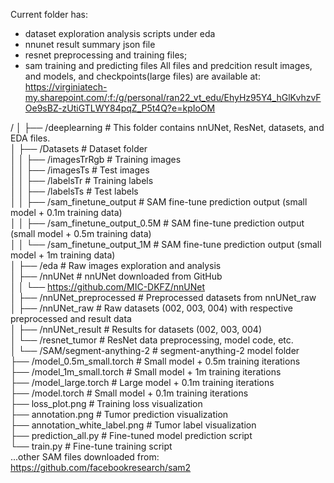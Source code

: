 Current folder has:
- dataset exploration analysis scripts under eda
- nnunet result summary json file
- resnet preprocessing and training files;
- sam training and predicting files
All files and predcition result images, and models, and checkpoints(large files) are available at: https://virginiatech-my.sharepoint.com/:f:/g/personal/ran22_vt_edu/EhyHz95Y4_hGlKvhzvFOe9sBZ-zUtiGTLWY84pqZ_P5t4Q?e=kpIoOM

/
│
├── /deeplearning                            # This folder contains nnUNet, ResNet, datasets, and EDA files.                          
│   ├── /Datasets                            # Dataset folder                                                                      
│   │   ├── /imagesTrRgb                     # Training images                                                                     
│   │   ├── /imagesTs                        # Test images                                                                         
│   │   ├── /labelsTr                        # Training labels                                                                     
│   │   ├── /labelsTs                        # Test labels                                                                         
│   │   ├── /sam_finetune_output             # SAM fine-tune prediction output (small model + 0.1m training data)                  
│   │   ├── /sam_finetune_output_0.5M        # SAM fine-tune prediction output (small model + 0.5m training data)                  
│   │   └── /sam_finetune_output_1M          # SAM fine-tune prediction output (small model + 1m training data)                   
│   ├── /eda                                 # Raw images exploration and analysis                                                 
│   ├── /nnUNet                              # nnUNet downloaded from GitHub                                                       
│   │   └── https://github.com/MIC-DKFZ/nnUNet                                                                                     
│   ├── /nnUNet_preprocessed                 # Preprocessed datasets from nnUNet_raw                                               
│   ├── /nnUNet_raw                          # Raw datasets (002, 003, 004) with respective preprocessed and result data           
│   ├── /nnUNet_result                       # Results for datasets (002, 003, 004)                                                
│   └── /resnet_tumor                        # ResNet data preprocessing, model code, etc.                                         
│
└── /SAM/segment-anything-2                  # segment-anything-2 model folder                                                     
    ├── /model_0.5m_small.torch              # Small model + 0.5m training iterations                                              
    ├── /model_1m_small.torch                # Small model + 1m training iterations                                                
    ├── /model_large.torch                   # Large model + 0.1m training iterations                                              
    ├── /model.torch                         # Small model + 0.1m training iterations                                              
    ├── loss_plot.png                        # Training loss visualization                                                         
    ├── annotation.png                       # Tumor prediction visualization                                                      
    ├── annotation_white_label.png           # Tumor label visualization                                                           
    ├── prediction_all.py                    # Fine-tuned model prediction script                                                  
    └── train.py                             # Fine-tune training script                                                           
        ...other SAM files downloaded from: https://github.com/facebookresearch/sam2                                                           
        
